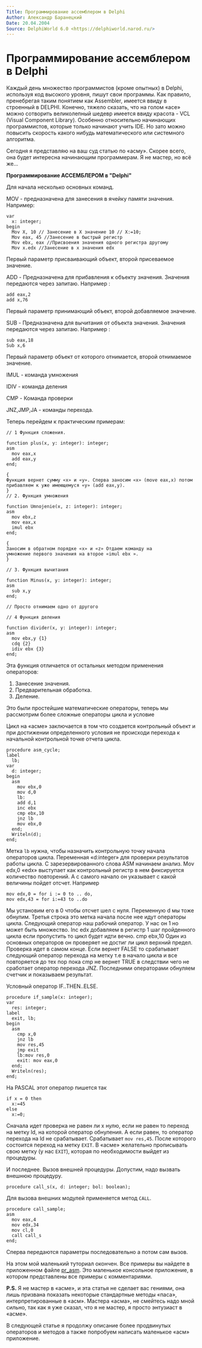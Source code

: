 ```yaml
---
Title: Программирование ассемблером в Delphi
Author: Александр Баранецкий
Date: 20.04.2004
Source: DelphiWorld 6.0 <https://delphiworld.narod.ru/>
---
```



Программирование ассемблером в Delphi
=====================================

Каждый день множество программистов (кроме опытных) в Delphi, используя
код высокого уровня, пишут свои программы. Как правило, пренебрегая
таким понятием как Assembler, имеется ввиду в строенный в DELPHI.
Конечно, тяжело сказать, что на голом «асе» можно сотворить великолепный
шедевр имеется ввиду красота - VCL (Visual Component Library). Особенно
относительно начинающих программистов, которые только начинают учить
IDE. Но зато можно повысить скорость какого нибудь математического или
системного алгоритма.

Сегодня я представляю на ваш суд статью по «асму». Скорее всего, она
будет интересна начинающим программерам. Я не мастер, но всё же...

**Программирование АССЕМБЛЕРОМ в "Delphi"**

Для начала несколько основных команд.

MOV - предназначена для занесения в ячейку памяти значения. Например:

    var
      x: integer;
    begin
      Mov X, 10 // Занесение в Х значение 10 // X:=10;
      Mov eax, 45 //Занесение в быстрый регистр
      Mov ebx, eax //Присвоения значения одного регистра другому
      Mov x.edx //Занесение в х значения edx

Первый параметр присваивающий объект, второй присеваемое значение.

ADD - Предназначена для прибавления к объекту значения. Значения
передаются через запитаю. Например :

    add eax,2
    add x,76 

Первый параметр принимающий объект, второй добавляемое значение.

SUB - Предназначена для вычитания от объекта значения. Значения
передаются через запитаю. Например :

    sub eax,18
    Sub x,6 

Первый параметр объект от которого отнимается, второй отнимаемое
значение.

IMUL - команда умножения

IDIV - команда деления

CMP - Команда проверки

JNZ,JMP,JA - команды перехода.

Теперь перейдем к практическим примерам:

    // 1 Функция сложения.
     
    function plus(x, y: integer): integer;
    asm
      mov eax,x
      add eax,y
    end;
     
    {
    Функция вернет сумму «x» и «y». Сперва заносим «х» (move eax,x) потом
    прибавляем к уже имеющемуся «y» (add eax,y).
    }
    // 2. Функция умножения
     
    function Umnojenie(x, z: integer): integer;
    asm
      mov ebx,z
      mov eax,x
      imul ebx
    end;
     
    {
    Заносим в обратном порядке «x» и «z» Отдаем команду на
    умножение первого значения на второе «imul ebx ».
    }
     
    // 3. Функция вычитания
     
    function Minus(x, y: integer): integer;
    asm
      sub x,y
    end;
     
    // Просто отнимаем одно от другого
     
    // 4 Функция деления
     
    function divider(x, y: integer): integer;
    asm
      mov ebx,y {1}
      cdq {2}
      idiv ebx {3}
    end;

Эта функция отличается от остальных методом применения операторов:

1. Занесение значения.
2. Предварительная обработка.
3. Деление.

Это были простейшие математические операторы, теперь мы рассмотрим более
сложные операторы цикла и условие

Цикл на «асме» заключается в том что создается контрольный объект и при
достижении определенного условия не происходи перехода к начальной
контрольной точке отчета цикла.

    procedure asm_cycle;
    label
      lb;
    var
      d: integer;
    begin
      asm
        mov ebx,0
        mov d,0
        lb:
        add d,1
        inc ebx
        cmp ebx,10
        jnz lb
        mov ebx,0
      end;
      Writeln(d);
    end;

Метка `lb` нужна, чтобы назначить контрольную точку начала операторов
цикла. Переменная «d:integer» для проверки результатов работы цикла. С
зарезервированного слова ASM начинаем анализ. Mov edx,0 «edx» выступает
как контрольный регистр в нем фиксируется количество повторений. А с
самого начало он указывает с какой величины пойдет отсчет.
Например

    mov edx,0 = for i := 0 to .. do,
    mov edx,43 = for i:=43 to ..do

Мы установим его в 0 чтобы отсчет шел с нуля.
Переменную d мы тоже обнулим. Третья
строка это метка начала после нее идут операторы цикла. Следующий
оператор наш рабочий оператор. У нас он 1 но может быть множество. Inc
edx добавляем в регистр 1 шаг пройденного цикла если пропустить то цикл
будет идти вечно. cmp ebx,10 Один из основных операторов он проверяет не
достиг ли цикл верхний предел. Проверка идет в самом конце. Если вернет
FALSE то срабатывает следующий оператор перехода на метку т.е в начало
цикла и все повторяется до тех пор пока cmp не вернет TRUE в следствии
чего не сработает оператор перехода JNZ. Последними операторами обнуляем
счетчик и показываем результат.

Условный оператор IF..THEN..ELSE.

    procedure if_sample(x: integer);
    var
      res: integer;
    label
      exit, lb;
    begin
      asm
        cmp x,0
        jnz lb
        mov res,45
        jmp exit
        lb:mov res,0
        exit: mov eax,0
      end;
      Writeln(res);
    end;

На PASCAL этот оператор пишется так

    if x = 0 then
      x:=45
    else
      x:=0;

Сначала идет проверка не равен ли х нулю, если не равен то переход на
метку ld, на которой оператор обнуления. А если равен, то оператор
перехода на ld не срабатывает. Срабатывает `mov res,45`.
После которого состоится переход на метку `EXIT`.
В «асме» желательно прописывать свою метку (у нас `EXIT`),
которая по необходимости выйдет из процедуры.

И последнее. Вызов внешней процедуры.
Допустим, надо вызвать внешнюю процедуру.

    procedure call_s(x, d: integer; bol: boolean);

Для вызова внешних модулей применяется метод `CALL`.

    procedure call_sample;
    asm
      mov eax,4
      mov edx,34
      mov cl,0
      call call_s
    end;

Сперва передаются параметры последовательно а потом сам вызов.

На этом мой маленький туториал окончен. Все примеры вы найдете в
приложенном файле [pr_asm](pr_asm). Это маленькое консольное приложение, в
котором представлены все примеры с комментариями.

**P.S.**
Я не мастер в «асме», и эта статья не сделает вас гениями,
она лишь призвана показать некоторые стандартные методы «паса»,
интерпретированные в «асм».
Мастера «асма», не смейтесь надо мной сильно, так как я уже сказал,
что я не мастер, я просто энтузиаст в «асме».

В следующей статье я продолжу описание более продвинутых операторов и
методов а также попробуем написать маленькое «асм» приложение.



